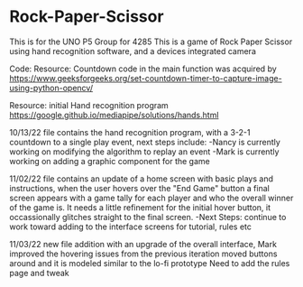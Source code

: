 # Rock-Paper-Scissor
This is for the UNO P5 Group for 4285
This is a game of Rock Paper Scissor using hand recognition software, and a devices integrated camera

Code:
Resource: Countdown code in the main function was acquired by
https://www.geeksforgeeks.org/set-countdown-timer-to-capture-image-using-python-opencv/

Resource: initial Hand recognition program
https://google.github.io/mediapipe/solutions/hands.html

10/13/22 file contains the hand recognition program, with a 3-2-1 countdown to a single play event, next steps include:
  -Nancy is currently working on modifying the algorithm to replay an event
  -Mark is currently working on adding a graphic component for the game

11/02/22 file contains an update of a home screen with basic plays and instructions, when the user hovers over
  the "End Game" button a final screen appears with a game tally for each player and who the overall winner
  of the game is.
  It needs a little refinement for the initial hover button, it occassionally glitches straight to the final
  screen. 
  -Next Steps: continue to work toward adding to the interface screens for tutorial, rules etc

11/03/22 new file addition with an upgrade of the overall interface, Mark improved the hovering issues from the previous iteration
  moved buttons around and it is modeled similar to the lo-fi prototype
  Need to add the rules page and tweak
  
  
